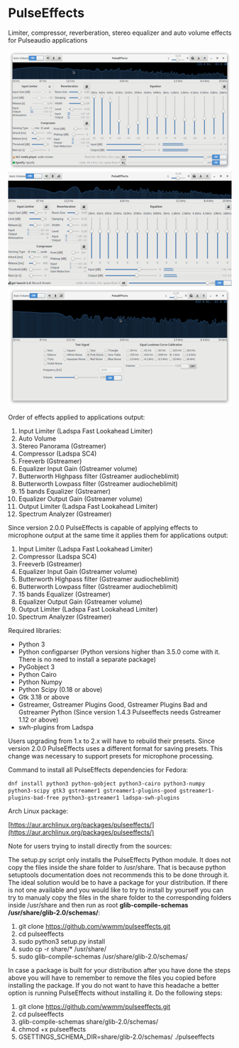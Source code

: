 # PulseEffects

Limiter, compressor, reverberation, stereo equalizer and auto volume effects for
Pulseaudio applications

![](images/pulseeffects_apps_window.png)
![](images/pulseeffects_mic_window.png)
![](images/pulseeffects_test_signal_window.png)

Order of effects applied to applications output:

1. Input Limiter (Ladspa Fast Lookahead Limiter)
2. Auto Volume
3. Stereo Panorama (Gstreamer)
4. Compressor (Ladspa SC4)
5. Freeverb (Gstreamer)
6. Equalizer Input Gain (Gstreamer volume)
7. Butterworth Highpass filter (Gstreamer audiocheblimit)
8. Butterworth Lowpass filter (Gstreamer audiocheblimit)
9. 15 bands Equalizer (Gstreamer)
10. Equalizer Output Gain (Gstreamer volume)
11. Output Limiter (Ladspa Fast Lookahead Limiter)
12. Spectrum Analyzer (Gstreamer)

Since version 2.0.0 PulseEffects is capable of applying effects to microphone
output at the same time it applies them for applications output:

1. Input Limiter (Ladspa Fast Lookahead Limiter)
2. Compressor (Ladspa SC4)
3. Freeverb (Gstreamer)
4. Equalizer Input Gain (Gstreamer volume)
5. Butterworth Highpass filter (Gstreamer audiocheblimit)
6. Butterworth Lowpass filter (Gstreamer audiocheblimit)
7. 15 bands Equalizer (Gstreamer)
8. Equalizer Output Gain (Gstreamer volume)
9. Output Limiter (Ladspa Fast Lookahead Limiter)
10. Spectrum Analyzer (Gstreamer)

Required libraries:

- Python 3
- Python configparser (Python versions higher than 3.5.0 come with it. There is
  no need to install a separate package)
- PyGobject 3
- Python Cairo
- Python Numpy
- Python Scipy (0.18 or above)
- Gtk 3.18 or above
- Gstreamer, Gstreamer Plugins Good, Gstreamer Plugins Bad and Gstreamer Python
 (Since version 1.4.3 Pulseeffects needs Gstreamer 1.12 or above)
- swh-plugins from Ladspa

Users upgrading from 1.x to 2.x will have to rebuild their presets. Since
version 2.0.0 PulseEffects uses a different format for saving presets. This
change was necessary to support presets for microphone processing.

Command to install all PulseEffects dependencies for Fedora:
```
dnf install python3 python-gobject python3-cairo python3-numpy python3-scipy gtk3 gstreamer1 gstreamer1-plugins-good gstreamer1-plugins-bad-free python3-gstreamer1 ladspa-swh-plugins
```
Arch Linux package:

[https://aur.archlinux.org/packages/pulseeffects/](https://aur.archlinux.org/packages/pulseeffects/)

Note for users trying to install directly from the sources:

The setup.py script only installs the PulseEffects Python module. It does not
copy the files inside the share folder to /usr/share. That is because
python setuptools documentation does not recommends this to be done
through it. The ideal solution would be to have a package for your
distribution. If there is not one available and you would like to try to
install by yourself you can try to manualy copy the files in the share folder
to the corresponding folders inside /usr/share and then run as root
**glib-compile-schemas /usr/share/glib-2.0/schemas/**:

1. git clone https://github.com/wwmm/pulseeffects.git
2. cd pulseeffects
3. sudo python3 setup.py install
4. sudo cp -r share/* /usr/share/
5. sudo glib-compile-schemas /usr/share/glib-2.0/schemas/

In case a package is built for your distribution after you have done the steps
above you will have to remember to remove the files you copied before installing
the package. If you do not want to have this headache a better option is
running PulseEffects without installing it. Do the following steps:

1. git clone https://github.com/wwmm/pulseeffects.git
2. cd pulseeffects
3. glib-compile-schemas share/glib-2.0/schemas/
4. chmod +x pulseeffects
5. GSETTINGS_SCHEMA_DIR=share/glib-2.0/schemas/ ./pulseeffects
